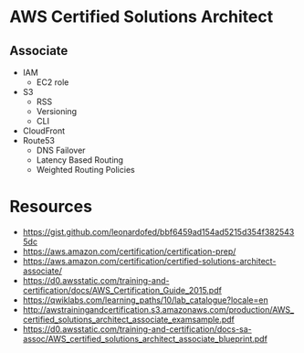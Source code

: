 # AWS Certified Solutions Architect

## Associate
- IAM
  - EC2 role
- S3
  - RSS
  - Versioning
  - CLI
- CloudFront
- Route53
  - DNS Failover
  - Latency Based Routing
  - Weighted Routing Policies

# Resources
 - https://gist.github.com/leonardofed/bbf6459ad154ad5215d354f3825435dc
 - https://aws.amazon.com/certification/certification-prep/
 - https://aws.amazon.com/certification/certified-solutions-architect-associate/
 - https://d0.awsstatic.com/training-and-certification/docs/AWS_Certification_Guide_2015.pdf
 - https://qwiklabs.com/learning_paths/10/lab_catalogue?locale=en
 - http://awstrainingandcertification.s3.amazonaws.com/production/AWS_certified_solutions_architect_associate_examsample.pdf
 - https://d0.awsstatic.com/training-and-certification/docs-sa-assoc/AWS_certified_solutions_architect_associate_blueprint.pdf
